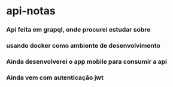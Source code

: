 # api-notas
### Api feita em grapql, onde procurei estudar sobre
### usando docker como ambiente de desenvolvimento
### Ainda desenvolverei o app mobile para consumir a api
### Ainda vem com autenticação jwt
